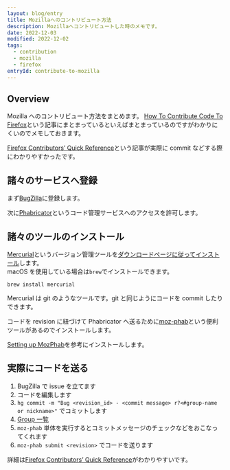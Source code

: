 ```yaml
---
layout: blog/entry
title: Mozillaへのコントリビュート方法
description: Mozillaへコントリビュートした時のメモです。
date: 2022-12-03
modified: 2022-12-02
tags:
  - contribution
  - mozilla
  - firefox
entryId: contribute-to-mozilla
---
```


## Overview

Mozilla へのコントリビュート方法をまとめます。
[How To Contribute Code To Firefox](https://firefox-source-docs.mozilla.org/setup/contributing_code.html)という記事にまとまっているといえばまとまっているのですがわかりにくいのでメモしておきます。

[Firefox Contributors’ Quick Reference](https://firefox-source-docs.mozilla.org/contributing/contribution_quickref.html)という記事が実際に commit などする際にわかりやすかったです。

## 諸々のサービスへ登録

まず[BugZilla](https://bugzilla.mozilla.org/)に登録します。

次に[Phabricator](https://phabricator.services.mozilla.com/)というコード管理サービスへのアクセスを許可します。

## 諸々のツールのインストール

[Mercurial](https://firefox-source-docs.mozilla.org/contributing/vcs/mercurial.html)というバージョン管理ツールを[ダウンロードページに従ってインストール](https://www.mercurial-scm.org/downloads)します。  
macOS を使用している場合は`brew`でインストールできます。

```
brew install mercurial
```

Mercurial は git のようなツールです。git と同じようにコードを commit したりできます。

コードを revision に紐づけて Phabricator へ送るために[moz-phab](https://moz-conduit.readthedocs.io/en/latest/phabricator-user.html)という便利ツールがあるのでインストールします。

[Setting up MozPhab](https://moz-conduit.readthedocs.io/en/latest/phabricator-user.html#setting-up-mozphab-1)を参考にインストールします。

## 実際にコードを送る

1. BugZilla で issue を立てます
2. コードを編集します
3. `hg commit -m "Bug <revision_id> - <commit message> r?<#group-name or nickname>"` でコミットします
4. [Group 一覧](https://firefox-source-docs.mozilla.org/contributing/reviews.html)
5. `moz-phab` 単体を実行するとコミットメッセージのチェックなどをおこなってくれます
6. `moz-phab submit <revision>` でコードを送ります

詳細は[Firefox Contributors’ Quick Reference](https://firefox-source-docs.mozilla.org/contributing/contribution_quickref.html)がわかりやすいです。
